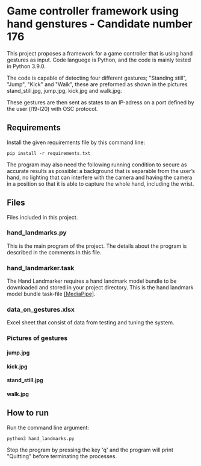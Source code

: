 # Game controller framework using hand genstures - Candidate number 176

This project proposes a framework for a game controller that is using hand gestures as input. Code languege is Python, and the code is mainly tested in Python 3.9.0. 

The code is capable of detecting four different gestures; "Standing still", "Jump", "Kick" and "Walk", these are preformed as shown in the pictures stand_still.jpg, jump.jpg, kick.jpg and walk.jpg.

These gestures are then sent as states to an IP-adress on a port defined by the user (l19-l20) with OSC protocol.

## Requirements
Install the given requirements file by this command line:

```
pip install -r requirements.txt
```

The program may also need the following running condition to secure as accurate results as possible: a background that is separable from the user’s hand, no lighting that can interfere with the camera and having the camera in a position so that it is able to capture the whole hand, including the wrist.

## Files
Files included in this project.

### hand_landmarks.py
This is the main program of the project. The details about the program is described in the comments in this file.

### hand_landmarker.task
The Hand Landmarker requires a hand landmark model bundle to be downloaded and stored in your project directory. This is the hand landmark model bundle task-file [[MediaPipe]](https://developers.google.com/mediapipe/solutions/vision/hand_landmarker).

### data_on_gestures.xlsx
Excel sheet that consist of data from testing and tuning the system. 

### Pictures of gestures
#### jump.jpg
#### kick.jpg
#### stand_still.jpg
#### walk.jpg


## How to run
Run the command line argument:

```
python3 hand_landmarks.py
```

Stop the program by pressing the key 'q' and the program will print "Quitting" before terminating the processes.